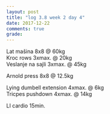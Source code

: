 ```yaml
---
layout: post
title: "log 3.8 week 2 day 4"
date: 2017-12-22
comments: true
grade:
---
```


Lat mašina 8x8 @ 60kg    
Kroc rows 3xmax. @ 20kg    
Veslanje na sajli 3xmax. @ 45kg    

Arnold press 8x8 @ 12.5kg   

Lying dumbell extension 4xmax. @ 6kg    
Tricpes pushdown 4xmax. @ 14kg      

LI cardio 15min. 

